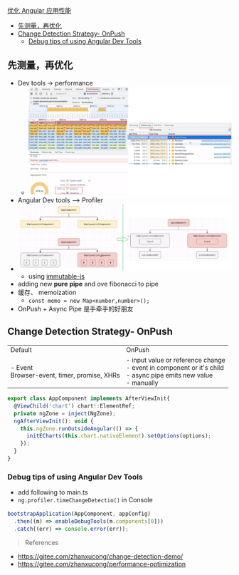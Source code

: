 [优化 Angular 应用性能](#top)

- [先测量，再优化](#先测量再优化)
- [Change Detection Strategy- OnPush](#change-detection-strategy--onpush)
  - [Debug tips of using Angular Dev Tools](#debug-tips-of-using-angular-dev-tools)

## 先测量，再优化

- Dev tools -> performance
  - ![performance1](./images/performance1.png)
- Angular Dev tools --> Profiler
- ![sample](./images/sample.png)
  - using [immutable-js](https://immutable-js.com/)
- adding new **pure pipe** and ove fibonacci to pipe
- 缓存、 memoization
  - `const memo = new Map<number,number>();`
- OnPush + Async Pipe 是手牵手的好朋友

## Change Detection Strategy- OnPush

|||
|---|---|
|Default|OnPush|
|- Event<br>Browser-event, timer, promise, XHRs|- input value or reference change<br>- event in component or it's child<br>- async pipe emits new value<br>- manually|

```js
export class AppComponent implements AfterViewInit{
  @ViewChild('chart') chart!:ElementRef;
  private ngZone = inject(NgZone);
  ngAfterViewInit(): void {
    this.ngZone.runOutsideAngular(() => {
      initECharts(this.chart.nativeElement).setOptions(options);
    });
  }
}
```

### Debug tips of using Angular Dev Tools

- add following to main.ts
- `ng.profiler.timeChangeDetectio()` in Console

```js
bootstrapApplication(AppComponent, appConfig)
  .then((m) => enableDebugTools(m.components[0]))
  .catch((err) => console.error(err));
```

> References
- https://gitee.com/zhanxucong/change-detection-demo/
- https://gitee.com/zhanxucong/performance-optimization
